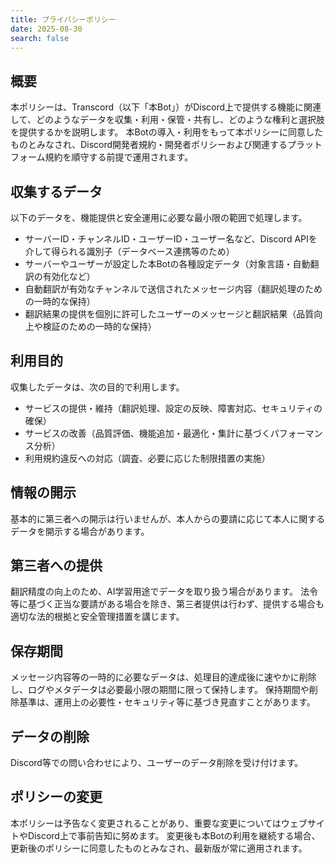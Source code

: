 ```yaml
---
title: プライバシーポリシー
date: 2025-08-30
search: false
---
```


## 概要
本ポリシーは、Transcord（以下「本Bot」）がDiscord上で提供する機能に関連して、どのようなデータを収集・利用・保管・共有し、どのような権利と選択肢を提供するかを説明します。
本Botの導入・利用をもって本ポリシーに同意したものとみなされ、Discord開発者規約・開発者ポリシーおよび関連するプラットフォーム規約を順守する前提で運用されます。

## 収集するデータ
以下のデータを、機能提供と安全運用に必要な最小限の範囲で処理します。
- サーバーID・チャンネルID・ユーザーID・ユーザー名など、Discord APIを介して得られる識別子（データベース連携等のため）
- サーバーやユーザーが設定した本Botの各種設定データ（対象言語・自動翻訳の有効化など）
- 自動翻訳が有効なチャンネルで送信されたメッセージ内容（翻訳処理のための一時的な保持）
- 翻訳結果の提供を個別に許可したユーザーのメッセージと翻訳結果（品質向上や検証のための一時的な保持）

## 利用目的
収集したデータは、次の目的で利用します。
- サービスの提供・維持（翻訳処理、設定の反映、障害対応、セキュリティの確保）
- サービスの改善（品質評価、機能追加・最適化・集計に基づくパフォーマンス分析）
- 利用規約違反への対応（調査、必要に応じた制限措置の実施）

## 情報の開示
基本的に第三者への開示は行いませんが、本人からの要請に応じて本人に関するデータを開示する場合があります。

## 第三者への提供
翻訳精度の向上のため、AI学習用途でデータを取り扱う場合があります。
法令等に基づく正当な要請がある場合を除き、第三者提供は行わず、提供する場合も適切な法的根拠と安全管理措置を講じます。

## 保存期間
メッセージ内容等の一時的に必要なデータは、処理目的達成後に速やかに削除し、ログやメタデータは必要最小限の期間に限って保持します。
保持期間や削除基準は、運用上の必要性・セキュリティ等に基づき見直すことがあります。

## データの削除
Discord等での問い合わせにより、ユーザーのデータ削除を受け付けます。

## ポリシーの変更
本ポリシーは予告なく変更されることがあり、重要な変更についてはウェブサイトやDiscord上で事前告知に努めます。
変更後も本Botの利用を継続する場合、更新後のポリシーに同意したものとみなされ、最新版が常に適用されます。
